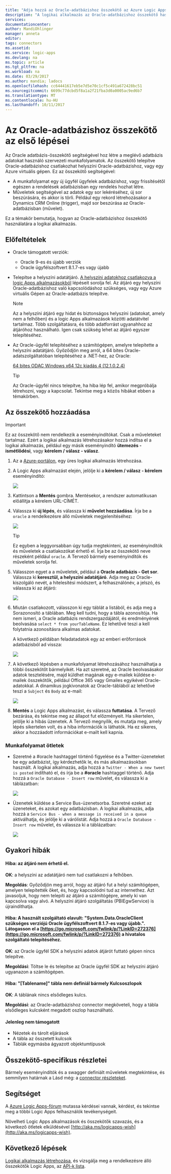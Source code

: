 ```yaml
---
title: "Adja hozzá az Oracle-adatbázishoz összekötő az Azure Logic Apps |} Microsoft Docs"
description: "A logikai alkalmazás az Oracle-adatbázishoz összekötő használatára"
services: 
documentationcenter: 
author: MandiOhlinger
manager: anneta
editor: 
tags: connectors
ms.assetid: 
ms.service: logic-apps
ms.devlang: na
ms.topic: article
ms.tgt_pltfrm: na
ms.workload: na
ms.date: 03/29/2017
ms.author: mandia; ladocs
ms.openlocfilehash: cc64441617eb5e7d5e70c1cf5c491a672428bc51
ms.sourcegitcommit: 6699c77dcbd5f8a1a2f21fba3d0a0005ac9ed6b7
ms.translationtype: MT
ms.contentlocale: hu-HU
ms.lasthandoff: 10/11/2017
---
```

# <a name="get-started-with-the-oracle-database-connector"></a>Az Oracle-adatbázishoz összekötő az első lépései

Az Oracle adatbázis-összekötő segítségével hoz létre a meglévő adatbázis adatokat használó szervezeti munkafolyamatok. Az összekötő telepítve Oracle-adatbázishoz csatlakozhat helyszíni Oracle-adatbázishoz, vagy egy Azure virtuális gépen. Ez az összekötő segítségével:

* A munkafolyamat egy új ügyfél ügyfelek adatbázishoz, vagy frissítésétől egészen a rendelések adatbázisban egy rendelés hozhat létre.
* Műveletek segítségével az adatok egy sor lekéréséhez, új sor beszúrására, és akkor is törli. Például egy rekord létrehozásakor a Dynamics CRM Online (trigger), majd sor beszúrása az Oracle-adatbázisban (művelet). 

Ez a témakör bemutatja, hogyan az Oracle-adatbázishoz összekötő használatára a logikai alkalmazás.

## <a name="prerequisites"></a>Előfeltételek

* Oracle támogatott verziók: 
    * Oracle 9-es és újabb verziók
    * Oracle ügyfélszoftvert 8.1.7-es vagy újabb

* Telepítse a helyszíni adatátjáró. [A helyszíni adatokhoz csatlakozva a logic Apps alkalmazásokból](../logic-apps/logic-apps-gateway-connection.md) lépéseit sorolja fel. Az átjáró egy helyszíni Oracle-adatbázishoz való kapcsolódáshoz szükséges, vagy egy Azure virtuális Gépen az Oracle-adatbázis telepítve. 

    > [!NOTE]
    > Az a helyszíni átjáró egy hidat és biztonságos helyszíni (adatokat, amely nem a felhőben) és a logic Apps alkalmazások közötti adatátvitel tartalmaz. Több szolgáltatásra, és több adatforrást ugyanahhoz az átjáróhoz használható. Igen csak szükség lehet az átjáró egyszer telepítéséhez.

* Az Oracle-ügyfél telepítéséhez a számítógépen, amelyre telepítette a helyszíni adatátjáró. Győződjön meg arról, a 64 bites Oracle-adatszolgáltatóban telepítéséhez a .NET-hez, az Oracle:  

  [64 bites ODAC Windows x64 12c kiadás 4 (12.1.0.2.4)](http://www.oracle.com/technetwork/database/windows/downloads/index-090165.html)

    > [!TIP]
    > Az Oracle-ügyfél nincs telepítve, ha hiba lép fel, amikor megpróbálja létrehozni, vagy a kapcsolat. Tekintse meg a közös hibákat ebben a témakörben.


## <a name="add-the-connector"></a>Az összekötő hozzáadása

> [!IMPORTANT]
> Ez az összekötő nem rendelkezik a eseményindítókat. Csak a műveleteket tartalmaz. Ezért a logikai alkalmazás létrehozásakor hozzá indítsa el a logikai alkalmazás, például egy másik eseményindító **ütemezés - ismétlődési**, vagy **kérelem / válasz - válasz**. 

1. Az a [Azure-portálon](https://portal.azure.com), egy üres logikai alkalmazás létrehozása.

2. A Logic Apps alkalmazást elején, jelölje ki a **kérelem / válasz - kérelem** eseményindító: 

    ![](./media/connectors-create-api-oracledatabase/request-trigger.png)

3. Kattintson a **Mentés** gombra. Mentésekor, a rendszer automatikusan előállítja a kérelem URL-CÍMÉT. 

4. Válassza ki **új lépés**, és válassza ki **művelet hozzáadása**. Írja be a `oracle` a rendelkezésre álló műveletek megjelenítéséhez: 

    ![](./media/connectors-create-api-oracledatabase/oracledb-actions.png)

    > [!TIP]
    > Ez egyben a leggyorsabban úgy tudja megtekinteni, az eseményindítók és műveletek a csatlakozókat érhető el. Írja be az összekötő neve részeként például `oracle`. A Tervező bármely eseményindítók és műveletek sorolja fel. 

5. Válasszon egyet a a műveletek, például a **Oracle adatbázis - Get sor**. Válassza ki **keresztül, a helyszíni adatátjáró**. Adja meg az Oracle-kiszolgáló nevét, a hitelesítési módszert, a felhasználónév, a jelszó, és válassza ki az átjáró:

    ![](./media/connectors-create-api-oracledatabase/create-oracle-connection.png)

6. Miután csatlakozott, válasszon ki egy táblát a listából, és adja meg a Sorazonosító a táblában. Meg kell tudni, hogy a tábla azonosítója. Ha nem ismeri, a Oracle adatbázis rendszergazdájától, és eredményének beolvasása `select * from yourTableName`. Ez lehetővé teszi a kell folytatnia azonosításra alkalmas adatokat.

    A következő példában feladatadatok egy az emberi erőforrások adatbázisból ad vissza: 

    ![](./media/connectors-create-api-oracledatabase/table-rowid.png)

7. A következő lépésben a munkafolyamat létrehozásához használhatja a többi összekötőt bármelyikét. Ha azt szeretné, az Oracle beolvasásakor adatok tesztelésére, majd küldhet magának egy e-mailek küldése e-mailek összekötők, például Office 365 vagy Gmailes egyikével Oracle-adatokkal. A dinamikus jogkivonatok az Oracle-táblából az lehetővé teszi a `Subject` és `Body` az e-mail:

    ![](./media/connectors-create-api-oracledatabase/oracle-send-email.png)

8. **Mentés** a Logic Apps alkalmazást, és válassza **futtatása**. A Tervező bezárása, és tekintse meg az állapot fut előzményeit. Ha sikertelen, jelölje ki a hibás üzenetek. A Tervező megnyílik, és mutatja meg, amely lépés sikertelen volt, és a hiba információk is láthatók. Ha ez sikeres, akkor a hozzáadott információkat e-mailt kell kapnia.


### <a name="workflow-ideas"></a>Munkafolyamat ötletek

* Szeretné a #oracle hashtaggel történő figyelése és a Twitter-üzeneteket be egy adatbázist, így kérdezhetők le, és más alkalmazásokban használt. A logikai alkalmazás, adja hozzá a `Twitter - When a new tweet is posted` indítható el, és írja be a **#oracle** hashtaggel történő. Adja hozzá a `Oracle Database - Insert row` művelet, és válassza ki a táblázatban:

    ![](./media/connectors-create-api-oracledatabase/twitter-oracledb.png)

* Üzenetek küldése a Service Bus-üzenetsorba. Szeretné ezeket az üzeneteket, és azokat egy adatbázisban. A logikai alkalmazás, adja hozzá a `Service Bus - when a message is received in a queue` aktiválhatja, és jelölje ki a várólistát. Adja hozzá a `Oracle Database - Insert row` művelet, és válassza ki a táblázatban:

    ![](./media/connectors-create-api-oracledatabase/sbqueue-oracledb.png)

## <a name="common-errors"></a>Gyakori hibák

#### <a name="error-cannot-reach-the-gateway"></a>**Hiba**: az átjáró nem érhető el.

**OK**: a helyszíni az adatátjáró nem tud csatlakozni a felhőben. 

**Megoldás**: Győződjön meg arról, hogy az átjáró fut a helyi számítógépen, amelyen telepítették őket, és, hogy kapcsolódni tud az internethez.  Azt javasoljuk, hogy nem telepíti az átjáró a számítógépre, amely ki van kapcsolva vagy alvó. A helyszíni átjáró szolgáltatás (PBIEgwService) is újraindíthatja.

#### <a name="error-the-provider-being-used-is-deprecated-systemdataoracleclient-requires-oracle-client-software-version-817-or-greater-please-visit-httpsgomicrosoftcomfwlinkplinkid272376httpsgomicrosoftcomfwlinkplinkid272376-to-install-the-official-provider"></a>**Hiba**: A használt szolgáltató elavult: "System.Data.OracleClient szükséges verziójú Oracle ügyfélszoftvert 8.1.7-es vagy újabb.". Látogasson el a [https://go.microsoft.com/fwlink/p/?LinkID=272376](https://go.microsoft.com/fwlink/p/?LinkID=272376) a hivatalos szolgáltató telepítéséhez.

**OK**: az Oracle ügyfél SDK a helyszíni adatok átjárót futtató gépen nincs telepítve.  

**Megoldási**: Töltse le és telepítse az Oracle ügyfél SDK az helyszíni átjáró ugyanazon a számítógépen.

#### <a name="error-table-tablename-does-not-define-any-key-columns"></a>**Hiba**: "[Tablename]" tábla nem definiál bármely Kulcsoszlopok

**OK**: A táblának nincs elsődleges kulcs.  

**Megoldási**: az Oracle-adatbázishoz connector megköveteli, hogy a tábla elsődleges kulcsként megadott oszlop használható.

#### <a name="currently-not-supported"></a>Jelenleg nem támogatott

* Nézetek és tárolt eljárások 
* A tábla az összetett kulcsok
* Táblák egymásba ágyazott objektumtípusok
 
## <a name="connector-specific-details"></a>Összekötő-specifikus részletei

Bármely eseményindítók és a swagger definiált műveletek megtekintése, és semmilyen határnak a Lásd még: a [connector részleteket](/connectors/oracle/). 

## <a name="get-some-help"></a>Segítséget

A [Azure Logic Apps-fórum](https://social.msdn.microsoft.com/Forums/en-US/home?forum=azurelogicapps) mutassa kérdései vannak, kérdést, és tekintse meg a többi Logic Apps felhasználók tevékenységeit. 

Növelheti Logic Apps alkalmazások és összekötők szavazás, és a következő ötletek elküldésével [http://aka.ms/logicapps-wish](http://aka.ms/logicapps-wish). 


## <a name="next-steps"></a>Következő lépések
[Logikai alkalmazás létrehozása](../logic-apps/logic-apps-create-a-logic-app.md), és vizsgálja meg a rendelkezésre álló összekötők Logic Apps, az [API-k lista](apis-list.md).
